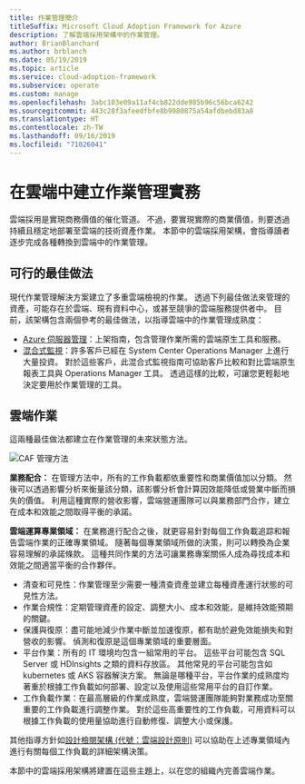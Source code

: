 ```yaml
---
title: 作業管理簡介
titleSuffix: Microsoft Cloud Adoption Framework for Azure
description: 了解雲端採用架構中的作業管理。
author: BrianBlanchard
ms.author: brblanch
ms.date: 05/19/2019
ms.topic: article
ms.service: cloud-adoption-framework
ms.subservice: operate
ms.custom: manage
ms.openlocfilehash: 3abc103e09a11af4cb822dde985b96c56bca6242
ms.sourcegitcommit: 443c28f3afeedfbfe8b9980875a54afdbebd83a8
ms.translationtype: HT
ms.contentlocale: zh-TW
ms.lasthandoff: 09/16/2019
ms.locfileid: "71026041"
---
```

# <a name="establishing-operational-management-practices-in-the-cloud"></a>在雲端中建立作業管理實務

雲端採用是實現商務價值的催化管道。 不過，要實現實際的商業價值，則要透過持續且穩定地部署至雲端的技術資產作業。 本節中的雲端採用架構，會指導讀者逐步完成各種轉換到雲端中的作業管理。

## <a name="actionable-best-practices"></a>可行的最佳做法

現代作業管理解決方案建立了多重雲端檢視的作業。 透過下列最佳做法來管理的資產，可能存在於雲端、現有資料中心，或甚至競爭的雲端服務提供者中。 目前，該架構包含兩個參考的最佳做法，以指導雲端中的作業管理成熟度：

* [Azure 伺服器管理](./azure-server-management/index.md)：上架指南，包含管理作業所需的雲端原生工具和服務。
* [混合式監視](./monitor/index.md)：許多客戶已經在 System Center Operations Manager 上進行大量投資。 對於這些客戶，此混合式監視指南可協助客戶比較和對比雲端原生報表工具與 Operations Manager 工具。 透過這樣的比較，可讓您更輕鬆地決定要用於作業管理的工具。

## <a name="cloud-operations"></a>雲端作業

這兩種最佳做法都建立在作業管理的未來狀態方法。

![CAF 管理方法](../_images/manage/caf-manage.png)

**業務配合：** 在管理方法中，所有的工作負載都依重要性和商業價值加以分類。 然後可以透過影響分析來衡量該分類，該影響分析會計算因效能降低或營業中斷而損失的價值。 利用這種實際的營收影響，雲端營運團隊可以與業務部門合作，建立在成本和效能之間取得平衡的承諾。

**雲端運算專業領域：** 在業務進行配合之後，就更容易針對每個工作負載追踪和報告雲端作業的正確專業領域。 隨著每個專業領域所做的決策，則可以轉換為企業容易理解的承諾條款。 這種共同作業的方法可讓業務專案關係人成為尋找成本和效能之間適當平衡的合作夥伴。

* 清查和可見性：作業管理至少需要一種清查資產並建立每種資產運行狀態的可見性方法。
* 作業合規性：定期管理資產的設定、調整大小、成本和效能，是維持效能預期的關鍵。
* 保護與復原：盡可能地減少作業中斷並加速復原，都有助於避免效能損失和對營收的影響。 偵測和復原是這個專業領域的重要層面。
* 平台作業：所有的 IT 環境均包含一組常用的平台。 這些平台可能包含 SQL Server 或 HDInsights 之類的資料存放區。 其他常見的平台可能包含如 kubernetes 或 AKS 容器解決方案。 無論是哪種平台，平台作業的成熟度均著重於根據工作負載如何部署、設定以及使用這些常用平台的自訂作業。
* 工作負載作業：在最高層級的作業成熟度，雲端營運團隊能夠對業務成功至關重要的工作負載進行調整作業。 對於這些高重要性的工作負載，可用資料可以根據工作負載的使用量協助進行自動修復、調整大小或保護。

其他指導方針如[設計檢閱架構 (代號：雲端設計原則)](https://docs.microsoft.com/azure/architecture/reliability) 可以協助在上述專業領域內進行有關每個工作負載的詳細架構決策。

本節中的雲端採用架構將建置在這些主題上，以在您的組織內完善雲端作業。
